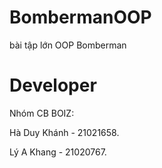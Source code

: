 # BombermanOOP
bài tập lớn OOP Bomberman

# Developer
Nhóm CB BOIZ:

Hà Duy Khánh - 21021658.

Lý A Khang - 21020767.

